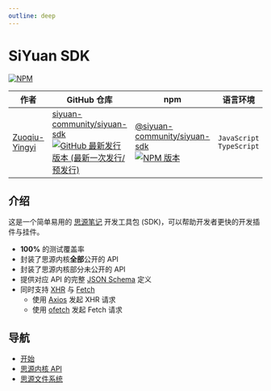 ```yaml
---
outline: deep
---
```


# SiYuan SDK

[![NPM](https://nodei.co/npm/@siyuan-community/siyuan-sdk.png?stars=true&downloads=true&downloadRank=true)](https://www.npmjs.com/package/@siyuan-community/siyuan-sdk)

| 作者                                              | GitHub 仓库                                                                                                                                                                                                                                                                                                               | npm                                                                                                                                                                                                                                                                         | 语言环境                       |
| ------------------------------------------------- | ------------------------------------------------------------------------------------------------------------------------------------------------------------------------------------------------------------------------------------------------------------------------------------------------------------------------- | --------------------------------------------------------------------------------------------------------------------------------------------------------------------------------------------------------------------------------------------------------------------------- | ------------------------------ |
| [Zuoqiu-Yingyi](https://github.com/Zuoqiu-Yingyi) | [siyuan-community/siyuan-sdk](https://github.com/siyuan-community/siyuan-sdk)<br/> [![GitHub 最新发行版本 (最新一次发行/预发行)](https://img.shields.io/github/v/release/siyuan-community/siyuan-sdk?include_prereleases&style=flat-square)](https://github.com/Zuoqiu-Yingyi/siyuan-plugin-custom-fonts/releases/latest) | [@siyuan-community/siyuan-sdk](https://www.npmjs.com/package/@siyuan-community/siyuan-sdk)<br/> [![NPM 版本](https://img.shields.io/npm/v/%40siyuan-community/siyuan-sdk?style=flat-square)](https://www.npmjs.com/package/@siyuan-community/siyuan-sdk?activeTab=versions) | `JavaScript`<br/> `TypeScript` |

## 介绍

这是一个简单易用的 [思源笔记](https://github.com/siyuan-note/siyuan) 开发工具包 (SDK)，可以帮助开发者更快的开发插件与挂件。

- **100%** 的测试覆盖率
- 封装了思源内核**全部**公开的 API
- 封装了思源内核部分未公开的 API
- 提供对应 API 的完整 [JSON Schema](https://json-schema.org/) 定义
- 同时支持 [XHR](https://developer.mozilla.org/zh-CN/docs/Glossary/XMLHttpRequest) 与 [Fetch](https://developer.mozilla.org/zh-CN/docs/Web/API/Fetch_API)
  - 使用 [Axios](https://github.com/axios/axios) 发起 XHR 请求
  - 使用 [ofetch](https://github.com/unjs/ofetch) 发起 Fetch 请求

## 导航

- [开始](./start.md)
- [思源内核 API](./kernel/)
- [思源文件系统](./file-system.md)
